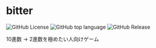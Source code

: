 # bitter
![GitHub License](https://img.shields.io/github/license/pasububook/bitter)
![GitHub top language](https://img.shields.io/github/languages/top/pasububook/bitter)
![GitHub Release](https://img.shields.io/github/v/release/pasububook/bitter)

10進数 → 2進数を極めたい人向けゲーム
